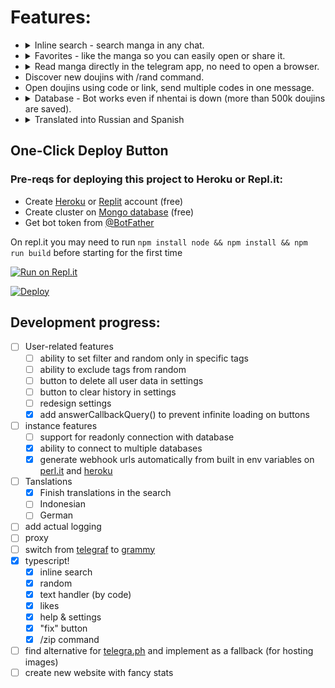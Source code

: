# Features:

- <details>
    <summary>
      Inline search - search manga in any chat.
    </summary>
    <img src="https://i.postimg.cc/N0pMD78j/image.png" alt="Search">
  </details>
- <details>
    <summary>
      Favorites - like the manga so you can easily open or share it.
    </summary>
    <img src="https://i.postimg.cc/Hk0ZyCCj/Screenshot-from-2020-11-22-21-05-13.png" alt="Favorites">
  </details>
- <details>
    <summary>
      Read manga directly in the telegram app, no need to open a browser.
    </summary>
    <img src="https://i.postimg.cc/G36TNCVw/image.png" alt="Instant preview">
  </details>
- Discover new doujins with /rand command.
- Open doujins using code or link, send multiple codes in one message.
- <details>
    <summary>
      Database - Bot works even if nhentai is down (more than 500k doujins are saved).
    </summary>
    <img src="https://i.imgur.com/eh69bTA.png" alt="Database screnshot">
  </details>
- <details>
    <summary>
      Translated into Russian and Spanish
    </summary>https://i.imgur.com/eh69bTA.png
    <img src="https://i.postimg.cc/7Zs7Y2hd/image.png" alt="Language selection">
  </details>

## One-Click Deploy Button
### Pre-reqs for deploying this project to Heroku or Repl.it:

- Create [Heroku](https://signup.heroku.com/) or [Replit](https://replit.com/signup) account (free)
- Create cluster on [Mongo database](https://docs.atlas.mongodb.com/getting-started/) (free)
- Get bot token from [@BotFather](https://t.me/BotFather)

On repl.it you may need to run `npm install node && npm install && npm run build` before starting for the first time

[![Run on Repl.it](https://repl.it/badge/github/sleroq/nhentai-telegram-bot)](https://repl.it/github/sleroq/nhentai-telegram-bot)

[![Deploy](https://www.herokucdn.com/deploy/button.svg)](https://heroku.com/deploy?template=https://github.com/sleroq/nhentai-telegram-bot)

## Development progress:

- [ ] User-related features
	- [ ] ability to set filter and random only in specific tags
	- [ ] ability to exclude tags from random
	- [ ] button to delete all user data in settings
	- [ ] button to clear history in settings
	- [ ] redesign settings
	- [x] add answerCallbackQuery() to prevent infinite loading on buttons
- [ ] instance features
    - [ ] support for readonly connection with database
    - [x] ability to connect to multiple databases
    - [x] generate webhook urls automatically from built in env variables on [perl.it](http://perl.it) and [heroku](https://www.heroku.com/)
- [ ] Tanslations
	- [x] Finish translations in the search
	- [ ] Indonesian
	- [ ] German
- [ ] add actual logging
- [ ] proxy
- [ ] switch from [telegraf](https://github.com/telegraf/telegraf) to [grammy](https://grammy.dev/)
- [x] typescript!
    - [x] inline search
    - [x] random
    - [x] text handler (by code)
    - [x] likes
    - [x] help & settings
    - [x] "fix" button
    - [x] /zip command
- [ ] find alternative for [telegra.ph](http://telegra.ph) and implement as a fallback (for hosting images)
- [ ] create new website with fancy stats